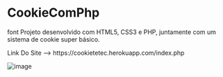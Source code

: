 <h1>CookieComPhp</h1>
font
Projeto desenvolvido com HTML5, CSS3 e PHP, juntamente com um sistema de cookie super básico.

<p>Link Do Site --> https://cookietetec.herokuapp.com/index.php </p>


![image](https://user-images.githubusercontent.com/86174349/175780373-079cc9be-133e-4ed2-8137-262e5fc4b7ec.png)
